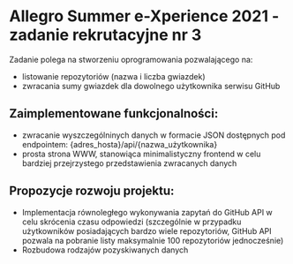 # Allegro Summer e-Xperience 2021 - zadanie rekrutacyjne nr 3

Zadanie polega na stworzeniu oprogramowania pozwalającego na:

- listowanie repozytoriów (nazwa i liczba gwiazdek)
- zwracania sumy gwiazdek
  dla dowolnego użytkownika serwisu GitHub

## Zaimplementowane funkcjonalności:

- zwracanie wyszczególninych danych w formacie JSON dostępnych pod endpointem: {adres_hosta}/api/{nazwa_użytkownika}
- prosta strona WWW, stanowiąca minimalistyczny frontend w celu bardziej przejrzystego przedstawienia zwracanych danych

## Propozycje rozwoju projektu:

- Implementacja równoległego wykonywania zapytań do GitHub API w celu skrócenia czasu odpowiedzi (szczególnie w przypadku użytkowników posiadających bardzo wiele repozytoriów, GitHub API pozwala na pobranie listy maksymalnie 100 repozytoriów jednocześnie)
- Rozbudowa rodzajów pozyskiwanych danych
